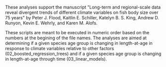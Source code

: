 These analyses support the manuscript "Long-term and regional-scale data reveal divergent trends of different climate variables on fish body size over 75 years" by Peter J. Flood, Kaitlin E. Schiller, Katelyn B. S. King, Andrew D. Runyon, Kevin E. Wehrly, and Karen M. Alofs.

These scripts are meant to be executed in numeric order based on the numbers at the begining of the file names. The analyses are aimed at determining if a given species age group is changing in length-at-age in response to climate variables relative to other factors (02_boosted_regression_trees) and if a given species age group is changing in length-at-age through time (03_linear_models). 

